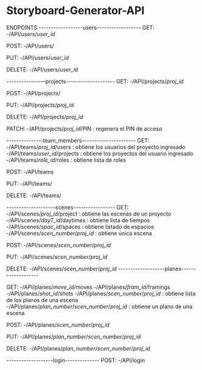 # Storyboard-Generator-API

ENDPOINTS
------------------users------------------
GET:
-/API/users/*user_id*

POST:
-/API/users/

PUT:
-/API/users/*user_id*

DELETE:
-/API/users/*user_id*

----------------projects--------------------
GET:
-/API/projects/*proj_id*

POST:
-/API/projects/

PUT:
-/API/projects/*proj_id*

DELETE:
-/API/projects/*proj_id*

PATCH:
-/API/projects/*proj_id*/PIN : regenera el PIN de acceso
 
---------------team_members----------------------
GET:
-/API/teams/*proj_id*/users : obtiene los usuarios del proyecto ingresado
-/API/teams/*user_id*/projects : obtiene los proyectos del usuario ingresado
-/API/teams/*role_id*/roles : obtiene lista de roles

POST:
-/API/teams

PUT:
-/API/teams/

DELETE:
-/API/teams/

--------------------scenes-----------------
GET:
-/API/scenes/*proj_id*/project : obtiene las escenas de un proyecto
-/API/scenes/*dayT_id*/daytimes : obtiene lista de tiempos
-/API/scenes/*spac_id*/spaces : obtiene listado de espacios
-/API/scenes/*scen_number*/*proj_id* : obtiene única escena

POST:
-/API/scenes/*scen_number*/*proj_id*

PUT:
-/API/scenes/*scen_number*/*proj_id*

DELETE:
-/API/scenes/*scen_number*/*proj_id*
-------------------planes-------------------

GET:
-/API/planes/*move_id*/moves
-/API/planes/*fram_id*/framings
-/API/planes/*shot_id*/shots
-/API/planes/*scen_number*/*proj_id* : obtiene lista de los planos de una escena
-/API/planes/*plan_number*/*scen_number*/*proj_id* : obtiene un plano de una escena

POST:
-/API/planes/*scen_number*/*proj_id*

PUT:
-/API/planes/*plan_number*/*scen_number*/*proj_id*

DELETE:
-/API/planes/*plan_number*/*scen_number*/*proj_id*

-------------------login--------------
POST:
-/API/login

